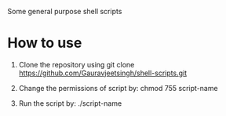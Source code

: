 Some general purpose shell scripts

How to use
============
1) Clone the repository using git clone https://github.com/Gauravjeetsingh/shell-scripts.git

2) Change the permissions of script by: chmod 755 script-name

3) Run the script by: ./script-name
